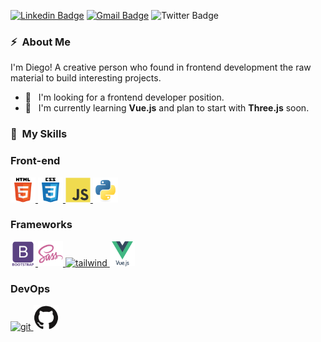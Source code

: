 [![Linkedin Badge](https://img.shields.io/badge/-DiegoPaula-blue?style=plastic&logo=Linkedin&logoColor=white&link=https://www.linkedin.com/in/diego-nicolas-santos-de-paula-771718141/)](https://www.linkedin.com/in/diego-nicolas-santos-de-paula-771718141/)
[![Gmail Badge](https://img.shields.io/badge/-odiegopaula@gmail.com-006bed?style=plastic&logo=Gmail&logoColor=white&link=mailto:odiegopaula@gmail.com)](mailto:odiegopaula@gmail.com)
![Twitter Badge](https://img.shields.io/twitter/follow/DiegoPa49269521?label=DiegoPaula&style=social)
<h3> ⚡ &nbsp;About Me </h3>
<p>
  I'm Diego! A creative person who found in frontend development the raw material to build interesting projects.
</p>
  
- 💼 &nbsp; I'm looking for a frontend developer position.
- 🌱 &nbsp; I'm currently learning **Vue.js** and plan to start with **Three.js** soon.

<h3> 🚀 &nbsp;My Skills </h3>

<p align="left">
  
<h3>Front-end </h3>
  <a href="https://www.w3.org/html/" target="_blank">
    <img src="https://raw.githubusercontent.com/devicons/devicon/master/icons/html5/html5-original-wordmark.svg" alt="html5"
    width="40" height="40"/>
  </a>
  <a href="https://www.w3schools.com/css/" target="_blank">
    <img src="https://raw.githubusercontent.com/devicons/devicon/master/icons/css3/css3-original-wordmark.svg" alt="css3" width="40" height="40"/>
  </a>
  <a href="https://developer.mozilla.org/en-US/docs/Web/JavaScript" target="_blank">
    <img src="https://raw.githubusercontent.com/devicons/devicon/master/icons/javascript/javascript-original.svg" alt="javascript" width="40" height="40"/>
  </a>
  <a href="https://www.python.org" target="_blank">
    <img src="https://raw.githubusercontent.com/devicons/devicon/master/icons/python/python-original.svg" alt="python" width="40"      height="40"/>
  </a>

<h3>Frameworks </h3>
  <a href="https://getbootstrap.com" target="_blank">
    <img src="https://raw.githubusercontent.com/devicons/devicon/master/icons/bootstrap/bootstrap-plain-wordmark.svg"
    alt="bootstrap" width="40" height="40"/>
  </a>
  </a> <a href="https://sass-lang.com" target="_blank">
    <img src="https://raw.githubusercontent.com/devicons/devicon/master/icons/sass/sass-original.svg" alt="sass" width="40"
    height="40"/>
  </a>
  <a href="https://tailwindcss.com/" target="_blank">
    <img src="https://www.vectorlogo.zone/logos/tailwindcss/tailwindcss-icon.svg" alt="tailwind" width="40" height="40"/>
  </a>
  <a href="https://vuejs.org/" target="_blank">
    <img src="https://raw.githubusercontent.com/devicons/devicon/master/icons/vuejs/vuejs-original-wordmark.svg" alt="vuejs"            width="40" height="40"/>
  </a>

  <h3>DevOps </h3>
  <a href="https://git-scm.com/" target="_blank">
    <img src="https://www.vectorlogo.zone/logos/git-scm/git-scm-icon.svg" alt="git" width="40" height="40"/>
  </a>
  <a href="https://www.github.com" target="_blank">
    <img src="https://raw.githubusercontent.com/devicons/devicon/master/icons/github/github-original.svg" alt="github" width="40" 
    height="40"/>
  </a>
</p>

